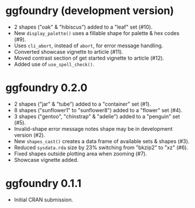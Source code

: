 # ggfoundry (development version)

-   2 shapes ("oak" & "hibiscus") added to a "leaf" set (#10).
-   New `display_palette()` uses a fillable shape for palette & hex codes (#9).
-   Uses `cli_abort`, instead of `abort`, for error message handling.
-   Converted showcase vignette to article (#11).
-   Moved contrast section of get started vignette to article (#12).
-   Added use of `use_spell_check()`.

# ggfoundry 0.2.0

-   2 shapes ("jar" & "tube") added to a "container" set (#1).
-   8 shapes ("sunflower1" to "sunflower8") added to a "flower" set (#4).
-   3 shapes ("gentoo", "chinstrap" & "adelie") added to a "penguin" set (#5).
-   Invalid-shape error message notes shape may be in development version (#2).
-   New `shapes_cast()` creates a data frame of available sets & shapes (#3).
-   Reduced `sysdata.rda` size by 23% switching from "bkzip2" to "xz" (#6).
-   Fixed shapes outside plotting area when zooming (#7).
-   Showcase vignette added.

# ggfoundry 0.1.1

-   Initial CRAN submission.
